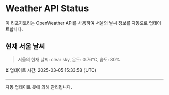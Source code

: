 
# Weather API Status

이 리포지토리는 OpenWeather API를 사용하여 서울의 날씨 정보를 자동으로 업데이트합니다.

## 현재 서울 날씨
> 서울의 현재 날씨: clear sky, 온도: 0.76°C, 습도: 80%

⏳ 업데이트 시간: 2025-03-05 15:33:58 (UTC)

---
자동 업데이트 봇에 의해 관리됩니다.
